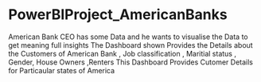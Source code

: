 # PowerBIProject_AmericanBanks
American Bank CEO has some Data and he  wants to visualise the Data to get meaning full insights 
The Dashboard shown Provides the Details about the Customers of American Bank , Job classification , Maritial status , Gender, House Owners ,Renters
This Dashboard Provides Cutomer Details for Particaular states of America
